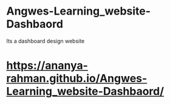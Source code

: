 # Angwes-Learning_website-Dashbaord
Its a dashboard design website
# https://ananya-rahman.github.io/Angwes-Learning_website-Dashbaord/

